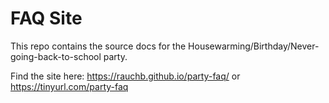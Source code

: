 # FAQ Site
This repo contains the source docs for the Housewarming/Birthday/Never-going-back-to-school party. 

Find the site here: https://rauchb.github.io/party-faq/ or https://tinyurl.com/party-faq


